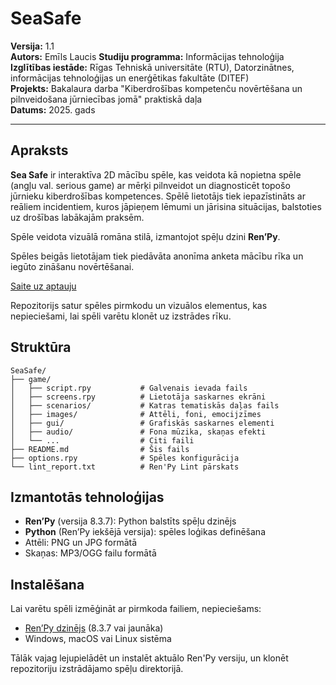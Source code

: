 # SeaSafe
**Versija:** 1.1  
**Autors:** Emīls Laucis
**Studiju programma:** Informācijas tehnoloģija  
**Izglītības iestāde:** Rīgas Tehniskā universitāte (RTU), Datorzinātnes, informācijas tehnoloģijas un enerģētikas fakultāte (DITEF)  
**Projekts:** Bakalaura darba "Kiberdrošības kompetenču novērtēšana un pilnveidošana jūrniecības jomā" praktiskā daļa  
**Datums:** 2025. gads  

---

## Apraksts

**Sea Safe** ir interaktīva 2D mācību spēle, kas veidota kā nopietna spēle (angļu val. serious game) ar mērķi pilnveidot un diagnosticēt topošo jūrnieku kiberdrošības kompetences. Spēlē lietotājs tiek iepazīstināts ar reāliem incidentiem, kuros jāpieņem lēmumi un jārisina situācijas, balstoties uz drošības labākajām praksēm.

Spēle veidota vizuālā romāna stilā, izmantojot spēļu dzini **Ren’Py**.

Spēles beigās lietotājam tiek piedāvāta anonīma anketa mācību rīka un iegūto zināšanu novērtēšanai.

[Saite uz aptauju](https://forms.gle/DhiMFYcQZFesou3B7)

Repozitorijs satur spēles pirmkodu un vizuālos elementus, kas nepieciešami, lai spēli varētu klonēt uz izstrādes rīku.

## Struktūra

```
SeaSafe/
├── game/
│   ├── script.rpy           # Galvenais ievada fails
│   ├── screens.rpy          # Lietotāja saskarnes ekrāni
│   ├── scenarios/           # Katras tematiskās daļas fails
│   ├── images/              # Attēli, foni, emocijzīmes
│   ├── gui/                 # Grafiskās saskarnes elementi
│   ├── audio/               # Fona mūzika, skaņas efekti
│   └── ...                  # Citi faili
├── README.md                # Šis fails
├── options.rpy              # Spēles konfigurācija
└── lint_report.txt          # Ren'Py Lint pārskats
```

## Izmantotās tehnoloģijas

- **Ren’Py** (versija 8.3.7): Python balstīts spēļu dzinējs
- **Python** (Ren’Py iekšējā versija): spēles loģikas definēšana
- Attēli: PNG un JPG formātā
- Skaņas: MP3/OGG failu formātā

## Instalēšana

Lai varētu spēli izmēģināt ar pirmkoda failiem, nepieciešams:
- [Ren’Py dzinējs](https://www.renpy.org/latest.html) (8.3.7 vai jaunāka)
- Windows, macOS vai Linux sistēma

Tālāk vajag lejupielādēt un instalēt aktuālo Ren'Py versiju, un klonēt repozitoriju izstrādājamo spēļu direktorijā.
